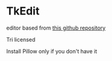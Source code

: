 # TkEdit

editor based from [this github repository](https://github.com/dh7qc/Python-Text-Editor)

Tri licensed

Install Pillow only if you don't have it